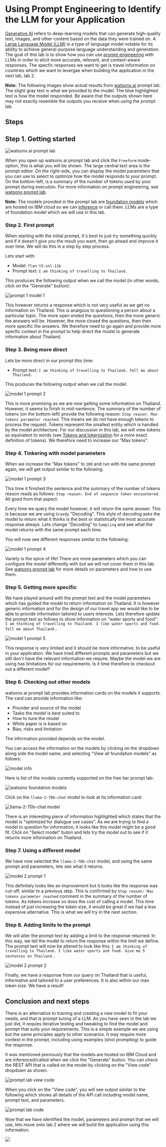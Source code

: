 # Using Prompt Engineering to Identify the LLM for your Application

[Generative AI](https://research.ibm.com/blog/what-is-generative-AI) refers to deep-learning models that can generate high-quality text, images, and other content based on the data they were trained on. A [Large Language Model (LLM)](https://en.wikipedia.org/wiki/Large_language_model) is a type of language model notable for its ability to achieve general-purpose language understanding and generation. The goal of this lab is to show how you can use [prompt engineering](https://en.wikipedia.org/wiki/Prompt_engineering) with LLMs in order to elicit more accurate, relevant, and context-aware responses. The specfic responses we want to get is travel information on countries which we want to levergae when building the application in the next lab, lab 2.

**Note:** The following images show actual results from [watsonx.ai](https://www.ibm.com/products/watsonx-ai) prompt lab. The slight gray text is what we provided to the model.  The blue highlighted text is how the model responded. Be aware that the outputs shown here may not exactly resemble the outputs you receive when using the prompt lab.

## Steps

## Step 1. Getting started

![watsonx.ai prompt lab](../images/watsonx-prompt-lab.png)

When you open up watsonx.ai prompt lab and click the `Freeform` mode-option, this is what you will be shown. The large central text area is the prompt editor. On the right-side, you can display the model parameters that you can use to select to optimize how the model responds to your prompt. On the bottom-left, is a summary of the number of tokens used by your prompt during execution. For more information on prompt engineering, see [watsonx prompt lab](https://github.com/IBM/watsonx-prompt-lab).

**Note:** The models provided in the prompt lab are [foundation models](https://research.ibm.com/topics/foundation-models) which are hosted on IBM cloud so we can [inference](https://research.ibm.com/blog/AI-inference-explained#) or call them. LLMs are a type of foundation model which we will use in this lab.

### Step 2. First prompt

When starting with the initial prompt, it's best to just try something quickly and if it doesn't give you the result you want, then go ahead and improve it over time. We will do this in a step by step process.

Lets start with:

- Model: `flan-t5-xxl-11b`
- Prompt text: `I am thinking of travelling to Thailand.`

This produces the following output when we call the model (in other words, click on the "Generate" button):

![prompt 1 model 1](../images/model1-prompt1.png)

This however returns a response which is not very useful as we get no information on Thailand. This is analgous to questioning a person about a particular topic. The more open ended the questions, then the more generic the answers will be. However, the more closed the questions, then then more specific the answers. We therefore need to go again and provide more specfic context in the prompt to help direct the model to generate information about Thailand.

### Step 3. Being more direct

Lets be more direct in our prompt this time:

- Prompt text: `I am thinking of travelling to Thailand. Tell me about Thailand.`

This produces the following output when we call the model:

![model 1 prompt 2](../images/model1-prompt2.png)

This is more promising as we are now getting some information on Thailand. However, it seems to finish in mid-sentence. The summary of the number of tokens (on the bottom-left) provide the following reason: `Stop reason: Max tokens parameter reached`. This means we do not have enough tokens to process the request. Tokens represent the smallest entity which is handled by the model architecture. For our discussion in this lab, we will view tokens as equivalent to words (see [Tokens and tokenization](https://www.ibm.com/docs/en/watsonx-as-a-service?topic=models-tokens) for a more exact definition of tokens). We therefore need to increase our "Max tokens".

### Step 4. Tinkering with model parameters

When we increase the "Max tokens" to `200` and run with the same prompt again, we will get output similar to the following:

![model 1 prompt 3](../images/model1-prompt3.png)

This time it finished the sentence and the summary of the number of tokens reason reads as follows: `Stop reason: End of sequence token encountered`. All good from that aspect.

Every time we query the model however, it will return the same answer. This is because we are using `Greedy` "Decoding". This style of decoding asks the model to return what it thinks is the best or statistically the most accurate response always. Lets change "Decoding" to `Sampling` and see what the model returns with the same prompt each time.

You will now see different responses similar to the following:

![model 1 prompt 4](../images/model1-prompt4.png)

Variety is the spice of life! There are more parameters which you can configure the model differently with but we will not cover them in this lab. See [watsonx prompt lab](https://github.com/IBM/watsonx-prompt-lab) for more details on parameters and how to use them.

### Step 5. Getting more specific

We have played around with the prompt text and the model parameters which has guided the model to return information on Thailand. It is however generic information and for the design of our travel app we would like to be able to provide information tailored to users interests. Lets therefore update the prompt text as follows to show information on "water sports and food": `I am thinking of travelling to Thailand. I like water sports and food. Tell me about Thailand.`.

![model 1 prompt 5](../images/model1-prompt5.png)

This response is very limited and it should be more informative, to be useful in your application. We have tried different prompts and parameters but we still don't have the relevant information we require. Maybe the model we are using has limitations for our requirements. Is it time therefore to checkout out a different model?

### Step 6. Checking out other models

watsonx.ai prompt lab provides information cards on the models it supports. The card can provide information like:

- Provider and source of the model
- Tasks the model is best suited to
- How to tune the model
- White paper is is based on
- Bias, risks and limitation

The information provided depends on the model.

You can access the information on the models by clicking on the dropdown along side the model name, and selecting "View all foundation models" as follows:

![model info](../images/model-info.png)

Here is list of the models currently supported on the free tier prompt lab:

![watsonx foundation models](../images/watsonx-foundation-models.png)

Click on the `llama-2-70b-chat` model to look at its information card:

![llama-2-70b-chat model](../images/llama-2-70b-chat.png)

There is an interesting piece of information highlighted which states that the model is "optimized for dialogue use cases". As we are trying to find a model to question for information, it looks like this model might be a good fit. Click on "Select model" buton and lets try the model out to see if it returns more information on Thailand.

### Step 7. Using a different model

We have now selected the `llama-2-70b-chat` model, and using the same prompt and parameters, lets see what it returns.

![model 2 prompt 1](../images/model2-prompt1.png)

This definitely looks like an improvement but it looks like the response was cut-off, similar to a previous step. This is confirmed by `Stop reason: Max tokens parameter reached` comment in the summary of the number of tokens. As tokens increase so does the cost of calling a model. This time instead of just increasing the token size, it would be great if we had a less expensive alternative. This is what we will try in the next section.

### Step 8. Adding limits to the prompt

We will alter the prompt text by adding a limit to the response returned. In this way, we tell the model to return the response within the limit we define. The prompt text will now be altered to look like this: `I am thinking of travelling to Thailand. I like water sports and food. Give me 5 sentences on Thailand.`.

![model 2 prompt 2](../images/model2-prompt2.png)

Finally, we have a response from our query on Thailand that is useful, informative and tailored to a user preferences. It is also within our max token size. We have a result!

## Conclusion and next steps

There is an alternative to training and creating a new model to fit your needs, and that is prompt tuning of a LLM. As you have seen in the lab we just did, it requies iterative testing and tweaking to find the model and prompt that suits your requirements. This is a simple example we are using but the same principles apply to other scenarios. It may require more context in the prompt, including using examples (shot prompting) to guide the response.

It was mentioned previously that the models are hosted on IBM Cloud and are inferenced/called when we click the "Generate" button. You can check the REST API that is called on the model by clicking on the "View code" dropdown as shown.

![prompt lab view code](../images/prompt-lab-view-code.png)

When you click on the "View code", you will see output similar to the following which shows all details of the API call including model name, prompt text, and parameters.

![prompt lab code](../images/prompt-lab-code.png)

Now that we have identified the model, parameters and prompt that we will use, lets move onto lab 2 where we will build the application using this information.

<img src="https://count.asgharlabs.io/count?p=/lab1_genai_page">
